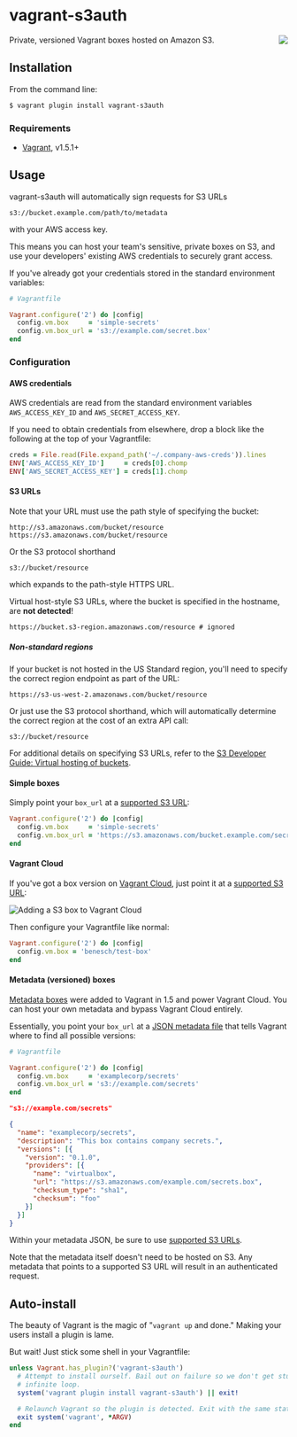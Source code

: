 # vagrant-s3auth

<a href="https://travis-ci.org/WhoopInc/vagrant-s3auth">
  <img src="https://travis-ci.org/WhoopInc/vagrant-s3auth.svg?branch=master"
    align="right">
</a>

Private, versioned Vagrant boxes hosted on Amazon S3.

## Installation

From the command line:

```bash
$ vagrant plugin install vagrant-s3auth
```

### Requirements

* [Vagrant][vagrant], v1.5.1+

## Usage

vagrant-s3auth will automatically sign requests for S3 URLs

```
s3://bucket.example.com/path/to/metadata
```

with your AWS access key.

This means you can host your team's sensitive, private boxes on S3, and use your
developers' existing AWS credentials to securely grant access.

If you've already got your credentials stored in the standard environment
variables:

```ruby
# Vagrantfile

Vagrant.configure('2') do |config|
  config.vm.box     = 'simple-secrets'
  config.vm.box_url = 's3://example.com/secret.box'
end
```

### Configuration

#### AWS credentials

AWS credentials are read from the standard environment variables
`AWS_ACCESS_KEY_ID` and `AWS_SECRET_ACCESS_KEY`.

If you need to obtain credentials from elsewhere, drop a block like the
following at the top of your Vagrantfile:

```ruby
creds = File.read(File.expand_path('~/.company-aws-creds')).lines
ENV['AWS_ACCESS_KEY_ID']     = creds[0].chomp
ENV['AWS_SECRET_ACCESS_KEY'] = creds[1].chomp
```

#### S3 URLs

Note that your URL must use the path style of specifying the bucket:

```
http://s3.amazonaws.com/bucket/resource
https://s3.amazonaws.com/bucket/resource
```

Or the S3 protocol shorthand

```
s3://bucket/resource
```

which expands to the path-style HTTPS URL.

Virtual host-style S3 URLs, where the bucket is specified in the hostname, are
**not detected**!

```
https://bucket.s3-region.amazonaws.com/resource # ignored
```

##### Non-standard regions

If your bucket is not hosted in the US Standard region, you'll need to specify
the correct region endpoint as part of the URL:

```
https://s3-us-west-2.amazonaws.com/bucket/resource
```

Or just use the S3 protocol shorthand, which will automatically determine the
correct region at the cost of an extra API call:

```
s3://bucket/resource
```

For additional details on specifying S3 URLs, refer to the [S3 Developer Guide:
Virtual hosting of buckets][bucket-vhost].

#### Simple boxes

Simply point your `box_url` at a [supported S3 URL](#s3-url):

```ruby
Vagrant.configure('2') do |config|
  config.vm.box     = 'simple-secrets'
  config.vm.box_url = 'https://s3.amazonaws.com/bucket.example.com/secret.box'
end
```

#### Vagrant Cloud

If you've got a box version on [Vagrant Cloud][vagrant-cloud], just point it at
a [supported S3 URL](#s3-urls):

![Adding a S3 box to Vagrant Cloud](https://cloud.githubusercontent.com/assets/882976/3273399/d5d70966-f323-11e3-8393-22195050aeac.png)

Then configure your Vagrantfile like normal:

```ruby
Vagrant.configure('2') do |config|
  config.vm.box = 'benesch/test-box'
end
```

#### Metadata (versioned) boxes

[Metadata boxes][metadata-boxes] were added to Vagrant in 1.5 and power Vagrant
Cloud. You can host your own metadata and bypass Vagrant Cloud entirely.

Essentially, you point your `box_url` at a [JSON metadata file][metadata-boxes]
that tells Vagrant where to find all possible versions:

```ruby
# Vagrantfile

Vagrant.configure('2') do |config|
  config.vm.box     = 'examplecorp/secrets'
  config.vm.box_url = 's3://example.com/secrets'
end
```

```json
"s3://example.com/secrets"

{
  "name": "examplecorp/secrets",
  "description": "This box contains company secrets.",
  "versions": [{
    "version": "0.1.0",
    "providers": [{
      "name": "virtualbox",
      "url": "https://s3.amazonaws.com/example.com/secrets.box",
      "checksum_type": "sha1",
      "checksum": "foo"
    }]
  }]
}
```

Within your metadata JSON, be sure to use [supported S3 URLs](#s3-urls).

Note that the metadata itself doesn't need to be hosted on S3. Any metadata that
points to a supported S3 URL will result in an authenticated request.

## Auto-install

The beauty of Vagrant is the magic of "`vagrant up` and done." Making your users
install a plugin is lame.

But wait! Just stick some shell in your Vagrantfile:

```ruby
unless Vagrant.has_plugin?('vagrant-s3auth')
  # Attempt to install ourself. Bail out on failure so we don't get stuck in an
  # infinite loop.
  system('vagrant plugin install vagrant-s3auth') || exit!

  # Relaunch Vagrant so the plugin is detected. Exit with the same status code.
  exit system('vagrant', *ARGV)
end
```


[aws-signed]: http://docs.aws.amazon.com/AmazonS3/latest/dev/RESTAuthentication.html#ConstructingTheAuthenticationHeader
[bucket-vhost]: http://docs.aws.amazon.com/AmazonS3/latest/dev/VirtualHosting.html#VirtualHostingExamples
[metadata-boxes]: http://docs.vagrantup.com/v2/boxes/format.html
[vagrant]: http://vagrantup.com
[vagrant-cloud]: http://vagrantcloud.com

